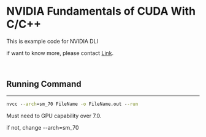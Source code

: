 # NVIDIA Fundamentals of CUDA With C/C++

This is example code for NVIDIA DLI 

if want to know more, please contact [Link](!https://www.nvidia.com/ko-kr/training/). 


</br>

## Running Command
---
```cmd
nvcc --arch=sm_70 FileName -o FileName.out --run
```

Must need to GPU capability over 7.0.

if not, change --arch=sm_70 